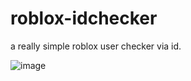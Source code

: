 # roblox-idchecker

a really simple roblox user checker via id.

![image](https://i.kym-cdn.com/entries/icons/original/000/042/513/dreamybull.jpg)
